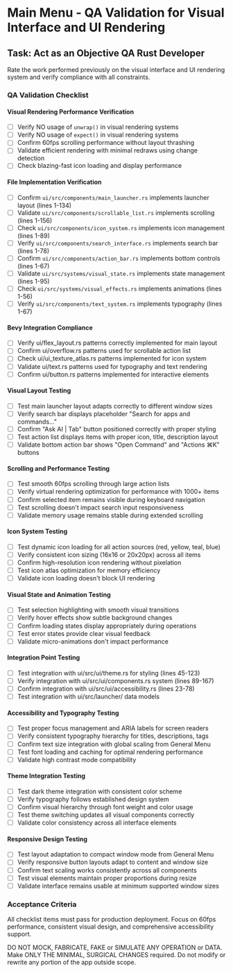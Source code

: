 # Main Menu - QA Validation for Visual Interface and UI Rendering

## Task: Act as an Objective QA Rust Developer

Rate the work performed previously on the visual interface and UI rendering system and verify compliance with all constraints.

### QA Validation Checklist

#### Visual Rendering Performance Verification
- [ ] Verify NO usage of `unwrap()` in visual rendering systems
- [ ] Verify NO usage of `expect()` in visual rendering systems
- [ ] Confirm 60fps scrolling performance without layout thrashing
- [ ] Validate efficient rendering with minimal redraws using change detection
- [ ] Check blazing-fast icon loading and display performance

#### File Implementation Verification
- [ ] Confirm `ui/src/components/main_launcher.rs` implements launcher layout (lines 1-134)
- [ ] Validate `ui/src/components/scrollable_list.rs` implements scrolling (lines 1-156)
- [ ] Check `ui/src/components/icon_system.rs` implements icon management (lines 1-89)
- [ ] Verify `ui/src/components/search_interface.rs` implements search bar (lines 1-78)
- [ ] Confirm `ui/src/components/action_bar.rs` implements bottom controls (lines 1-67)
- [ ] Validate `ui/src/systems/visual_state.rs` implements state management (lines 1-95)
- [ ] Check `ui/src/systems/visual_effects.rs` implements animations (lines 1-56)
- [ ] Verify `ui/src/components/text_system.rs` implements typography (lines 1-67)

#### Bevy Integration Compliance
- [ ] Verify ui/flex_layout.rs patterns correctly implemented for main layout
- [ ] Confirm ui/overflow.rs patterns used for scrollable action list
- [ ] Check ui/ui_texture_atlas.rs patterns implemented for icon system
- [ ] Validate ui/text.rs patterns used for typography and text rendering
- [ ] Confirm ui/button.rs patterns implemented for interactive elements

#### Visual Layout Testing
- [ ] Test main launcher layout adapts correctly to different window sizes
- [ ] Verify search bar displays placeholder "Search for apps and commands..."
- [ ] Confirm "Ask AI | Tab" button positioned correctly with proper styling
- [ ] Test action list displays items with proper icon, title, description layout
- [ ] Validate bottom action bar shows "Open Command" and "Actions ⌘K" buttons

#### Scrolling and Performance Testing
- [ ] Test smooth 60fps scrolling through large action lists
- [ ] Verify virtual rendering optimization for performance with 1000+ items
- [ ] Confirm selected item remains visible during keyboard navigation
- [ ] Test scrolling doesn't impact search input responsiveness
- [ ] Validate memory usage remains stable during extended scrolling

#### Icon System Testing
- [ ] Test dynamic icon loading for all action sources (red, yellow, teal, blue)
- [ ] Verify consistent icon sizing (16x16 or 20x20px) across all items
- [ ] Confirm high-resolution icon rendering without pixelation
- [ ] Test icon atlas optimization for memory efficiency
- [ ] Validate icon loading doesn't block UI rendering

#### Visual State and Animation Testing
- [ ] Test selection highlighting with smooth visual transitions
- [ ] Verify hover effects show subtle background changes
- [ ] Confirm loading states display appropriately during operations
- [ ] Test error states provide clear visual feedback
- [ ] Validate micro-animations don't impact performance

#### Integration Point Testing
- [ ] Test integration with ui/src/ui/theme.rs for styling (lines 45-123)
- [ ] Verify integration with ui/src/ui/components.rs system (lines 89-167)
- [ ] Confirm integration with ui/src/ui/accessibility.rs (lines 23-78)
- [ ] Test integration with ui/src/launcher/ data models

#### Accessibility and Typography Testing
- [ ] Test proper focus management and ARIA labels for screen readers
- [ ] Verify consistent typography hierarchy for titles, descriptions, tags
- [ ] Confirm text size integration with global scaling from General Menu
- [ ] Test font loading and caching for optimal rendering performance
- [ ] Validate high contrast mode compatibility

#### Theme Integration Testing
- [ ] Test dark theme integration with consistent color scheme
- [ ] Verify typography follows established design system
- [ ] Confirm visual hierarchy through font weight and color usage
- [ ] Test theme switching updates all visual components correctly
- [ ] Validate color consistency across all interface elements

#### Responsive Design Testing
- [ ] Test layout adaptation to compact window mode from General Menu
- [ ] Verify responsive button layouts adapt to content and window size
- [ ] Confirm text scaling works consistently across all components
- [ ] Test visual elements maintain proper proportions during resize
- [ ] Validate interface remains usable at minimum supported window sizes

### Acceptance Criteria
All checklist items must pass for production deployment. Focus on 60fps performance, consistent visual design, and comprehensive accessibility support.

DO NOT MOCK, FABRICATE, FAKE or SIMULATE ANY OPERATION or DATA. Make ONLY THE MINIMAL, SURGICAL CHANGES required. Do not modify or rewrite any portion of the app outside scope.